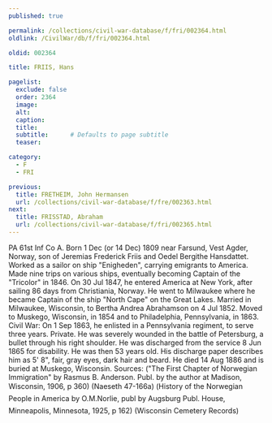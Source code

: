 ```yaml
---
published: true

permalink: /collections/civil-war-database/f/fri/002364.html
oldlink: /CivilWar/db/f/fri/002364.html

oldid: 002364

title: FRIIS, Hans

pagelist:
  exclude: false
  order: 2364
  image: 
  alt:
  caption:
  title:
  subtitle:      # Defaults to page subtitle
  teaser:

category: 
  - F 
  - FRI

previous:
  title: FRETHEIM, John Hermansen
  url: /collections/civil-war-database/f/fre/002363.html  
next:
  title: FRISSTAD, Abraham
  url: /collections/civil-war-database/f/fri/002365.html   
---
```

PA 61st Inf Co A. Born 1 Dec (or 14 Dec) 1809 near Farsund, Vest Agder, Norway, son of Jeremias Frederick Friis and Oedel Bergithe Hansdattet. Worked as a sailor on ship &quot;Enigheden&quot;, carrying emigrants to America. Made nine trips on various ships, eventually becoming Captain of the &quot;Tricolor&quot; in 1846. On 30 Jul 1847, he entered America at New York, after sailing 86 days from Christiania, Norway. He went to Milwaukee where he became Captain of the ship &quot;North Cape&quot; on the Great Lakes. Married in Milwaukee, Wisconsin, to Bertha Andrea Abrahamson on 4 Jul 1852. Moved to Muskego, Wisconsin, in 1854 and to Philadelphia, Pennsylvania, in 1863. Civil War: On 1 Sep 1863, he enlisted in a Pennsylvania regiment, to serve three years. Private. He was severely wounded in the battle of Petersburg, a bullet through his right shoulder. He was discharged from the service 8 Jun 1865 for disability. He was then 53 years old. His discharge paper describes him as 5&#39; 8&quot;, fair, gray eyes, dark hair and beard. He died 14 Aug 1886 and is buried at Muskego, Wisconsin. Sources: (&quot;The First Chapter of Norwegian Immigration&quot; by Rasmus B. Anderson. Publ. by the author at Madison, Wisconsin, 1906, p 360) (Naeseth &#146;47-166a) (&#147;History of the Norwegian People in America&#148; by O.M.Norlie, publ by Augsburg Publ. House, Minneapolis, Minnesota, 1925, p 162) (Wisconsin Cemetery Records&#148;)